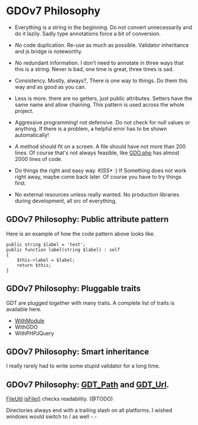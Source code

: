 # GDOv7 Philosophy

 - Everything is a string in the beginning. Do not convert unnecessarily and do it lazily. Sadly type annotations force a bit of conversion.

 - *No* code duplication. Re-use as much as possible. Validator inheritance and js bridge is noteworthy.
 
 - *No* redundant information. I don't need to annotate in three ways that this is a string. Never is bad, one time is great, three times is sad.
 
 - Consistency. Mostly, always?, There is one way to things. Do them this way and as good as you can.

 - Less is more. there are no getters, just public attributes. Setters have the same name and allow chaining. This pattern is used across the whole project.
 
 - Aggressive programming! not defensive. Do not check for null values or anything. If there is a problem, a helpful error has to be shown automatically!
 
 - A method should fit on a screen. A file should have not more than 200 lines. Of course that's not always feasible, like [GDO.php](../GDO/Core/GDO.php) has almost 2000 lines of code.
 
 - Do things the right and easy way. *KISS\** :)
If Something does not work right away, maybe come back later.
Of course you have to try things first.

 - No external resources unless really wanted. No production libraries during development, all src of everything.
  
## GDOv7 Philosophy: Public attribute pattern

Here is an example of how the code pattern above looks like.

    public string $label = 'test';
    public function label(string $label) : self
    {
        $this->label = $label;
        return $this;
    }


## GDOv7 Philosophy: Pluggable traits

GDT are plugged together with many traits.
A complete list of traits is available here.

 - [WithModule](../)
 - WithGDO
 - WithPHPJQuery
 
 
## GDOv7 Philosophy: Smart inheritance

I really rarely had to write some stupid validator for a long time.


## GDOv7 Philosophy: [GDT_Path]() and [GDT_Url]().

[FileUtil]() 
[isFile()]() checks readability. (@TODO)

Directories always end with a trailing slash on all platforms.
I wished windows would switch to / as well -.-
